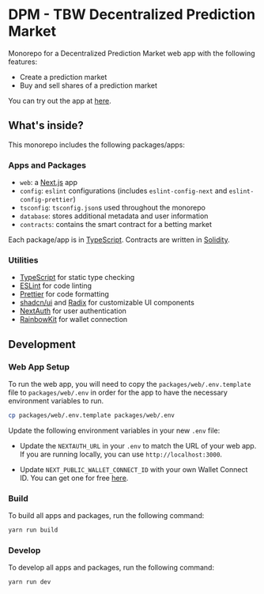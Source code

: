 # DPM - TBW Decentralized Prediction Market

Monorepo for a Decentralized Prediction Market web app with the following features:

- Create a prediction market
- Buy and sell shares of a prediction market

You can try out the app at [here](https://dpm-web.vercel.app).

## What's inside?

This monorepo includes the following packages/apps:

### Apps and Packages

- `web`: a [Next.js](https://nextjs.org/) app
- `config`: `eslint` configurations (includes `eslint-config-next` and `eslint-config-prettier`)
- `tsconfig`: `tsconfig.json`s used throughout the monorepo
- `database`: stores additional metadata and user information
- `contracts`: contains the smart contract for a betting market

Each package/app is in [TypeScript](https://www.typescriptlang.org/). Contracts are written in [Solidity](https://docs.soliditylang.org/en/v0.8.18/).

### Utilities

- [TypeScript](https://www.typescriptlang.org/) for static type checking
- [ESLint](https://eslint.org/) for code linting
- [Prettier](https://prettier.io) for code formatting
- [shadcn/ui](https://ui.shadcn.com/) and [Radix](https://www.radix-ui.com/) for customizable UI components
- [NextAuth](https://next-auth.js.org/) for user authentication
- [RainbowKit](https://www.rainbowkit.com/docs/introduction) for wallet connection

## Development

### Web App Setup

To run the web app, you will need to copy the `packages/web/.env.template` file to `packages/web/.env` in order for the app to have the necessary environment variables to run.

```bash
cp packages/web/.env.template packages/web/.env
```

Update the following environment variables in your new `.env` file:

- Update the `NEXTAUTH_URL` in your `.env` to match the URL of your web app. If you are running locally, you can use `http://localhost:3000`.

- Update `NEXT_PUBLIC_WALLET_CONNECT_ID` with your own Wallet Connect ID. You can get one for free [here](https://www.walletconnect.com/).

### Build

To build all apps and packages, run the following command:

```bash
yarn run build
```

### Develop

To develop all apps and packages, run the following command:

```bash
yarn run dev
```
